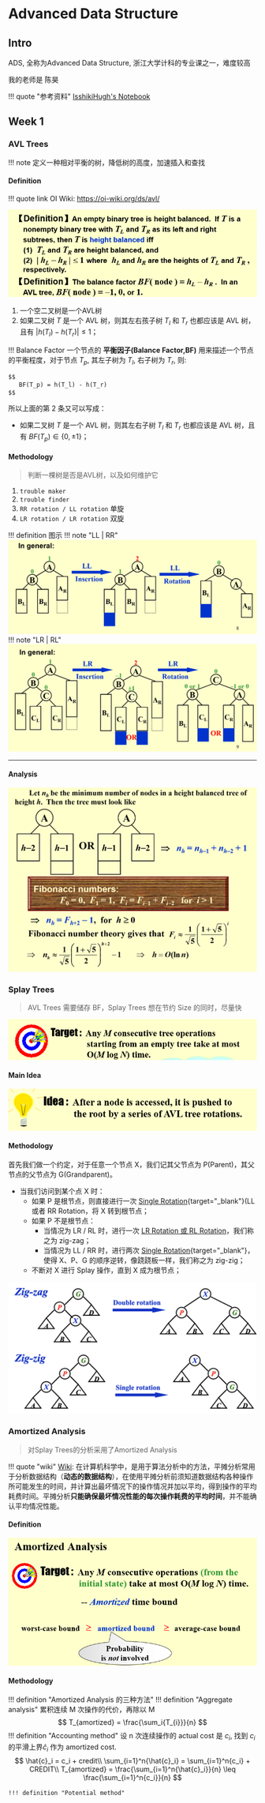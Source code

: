 # Advanced Data Structure

## Intro

ADS, 全称为Advanced Data Structure, 浙江大学计科的专业课之一，难度较高

我的老师是 陈昊

!!! quote "参考资料"
    [IsshikiHugh's Notebook](https://isshikihugh.github.io/notebook/)


## Week 1

### AVL Trees

!!! note 
    定义一种相对平衡的树，降低树的高度，加速插入和查找

#### Definition

!!! quote link
    OI Wiki: https://oi-wiki.org/ds/avl/

![alt text](assets/AVL_Definition.png)

1. 一个空二叉树是一个AVL树
2. 如果二叉树 $T$ 是一个 AVL 树，则其左右孩子树 $T_l$ 和 $T_r$ 也都应该是 AVL 树，且有 $|h(T_l) - h(T_r)| \leq 1$；

!!! Balance Factor
    一个节点的 **平衡因子(Balance Factor,BF)** 用来描述一个节点的平衡程度，对于节点 $T_p$, 其左子树为 $T_l$, 右子树为 $T_r$, 则:

    $$
       BF(T_p) = h(T_l) - h(T_r) 
    $$

所以上面的第 2 条又可以写成：

- 如果二叉树 $T$ 是一个 AVL 树，则其左右子树 $T_l$ 和 $T_r$ 也都应该是 AVL 树，且有 $BF(T_p) \in \{0, \pm 1\}$；




#### Methodology
> 判断一棵树是否是AVL树，以及如何维护它

1. `trouble maker`  
2. `trouble finder`
3. `RR rotation / LL rotation` 单旋
4. `LR rotation / LR rotation` 双旋

!!! definition 图示
    !!! note "LL | RR"
        ![alt text](image-1.png)
    !!! note "LR | RL"
        ![alt text](image-2.png)
<!-- !!! definition 例子
    !!! note ""
        === "Frame 1"
            下图为一个 AVL 树：

            ```mermaid
            graph TD;
            A(("8, BF=1"))
            B(("4, BF=0"))
            C(("9, BF=0"))
            D(("2, BF=0"))
            E(("6, BF=0"))
            A === B
            A === C
            B === D
            B === E
            ```
        
        === "Frame 2"
            现在我们插入 `5`：

            ```mermaid
            graph TD;
            A(("8, BF=2"))
            B(("4, BF=-1"))
            C(("9, BF=0"))
            D(("2, BF=0"))
            E(("6, BF=1"))
            F(("5, BF=0"))
            A === B
            A === C
            B === D
            B === E
            E === F
            E === NULL
            ``` -->
<!-- 
            我们发现，此时 `8` 的「平衡因子」变成了2，不再符合 AVL 树的要求，而这一切都是 `5` 的插入导致的——于是我们称像这里的 `8` 一样，由于某个点的插入，其「平衡因子」不再符合要求的点，为 Trouble Finder；而像这里的 `5` 一样，导致 Trouble Finder 出现的点，被称之为 Trouble Maker。

    形象地描述这件事就是，在动态插入 `5` 这个过程中，出现了一个 "Trouble"，导致这个树不再是 AVL 树，而 `5` 是这个 "Trouble" 的 "Maker"，`8` 是 "Finder"。 -->

---
#### Analysis
![alt text](assets/AVL_height.png)

### Splay Trees

> AVL Trees 需要储存 BF，Splay Trees 想在节约 Size 的同时，尽量快

![alt text](assets/Splay_def.png)

#### Main Idea

![alt text](assets/Splay_idea.png)

#### Methodology
首先我们做一个约定，对于任意一个节点 X，我们记其父节点为 P(Parent)，其父节点的父节点为 G(Grandparent)。

- 当我们访问到某个点 X 时：
    - 如果 P 是根节点，则直接进行一次 [Single Rotation](#avl-trees){target="_blank"}(LL 或者 RR Rotation，将 X 转到根节点；
    - 如果 P 不是根节点：
        - 当情况为 LR / RL 时，进行一次 [LR Rotation 或 RL Rotation](#avl-trees)，我们称之为 zig-zag；
        - 当情况为 LL / RR 时，进行两次 [Single Rotation](#avl-trees){target="_blank"}，使得 X、P、G 的顺序逆转，像跷跷板一样，我们称之为 zig-zig；
    - 不断对 X 进行 Splay 操作，直到 X 成为根节点；

![alt text](image.png)

### Amortized Analysis
>对Splay Trees的分析采用了Amortized Analysis

!!! quote "wiki"
    [Wiki](https://zh.wikipedia.org/wiki/%E5%B9%B3%E6%91%8A%E5%88%86%E6%9E%90): 在计算机科学中，是用于算法分析中的方法，平摊分析常用于分析数据结构（**动态的数据结构**），在使用平摊分析前须知道数据结构各种操作所可能发生的时间，并计算出最坏情况下的操作情况并加以平均，得到操作的平均耗费时间。平摊分析**只能确保最坏情况性能的每次操作耗费的平均时间**，并不能确认平均情况性能。
#### Definition
![alt text](image-3.png)

#### Methodology
!!! definition "Amortized Analysis 的三种方法"
    !!! definition "Aggregate analysis"
        累积连续 M 次操作的代价，再除以 M
        $$
            T_{amortized} = \frac{\sum_i{T_{i}}}{n}
        $$
    !!! definition "Accounting method"
        设 n 次连续操作的 actual cost 是 $c_i$, 找到 $c_i$的平滑上界$\hat{c}_i$ 作为 amortized cost.
        $$
            \hat{c}_i = c_i + credit\\
            \sum_{i=1}^n{\hat{c}_i} = \sum_{i=1}^n{c_i} + CREDIT\\
            T_{amortized} = \frac{\sum_{i=1}^n{\hat{c}_i}}{n} \leq \frac{\sum_{i=1}^n{c_i}}{n}
        $$

    !!! definition "Potential method"
    


    







